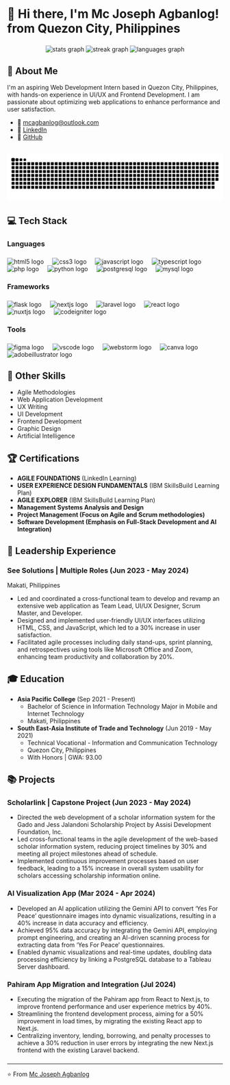 <h1 align="left">👋 Hi there, I'm Mc Joseph Agbanlog! from Quezon City, Philippines</h1>


###

<div align="center">
  <img src="https://github-readme-stats.vercel.app/api?username=EmsiJoseph&hide_title=true&hide_rank=false&show_icons=true&include_all_commits=true&count_private=true&disable_animations=false&theme=nightowl&locale=en&hide_border=true" height="150" alt="stats graph"  />
  <img src="https://streak-stats.demolab.com?user=EmsiJoseph&locale=en&mode=daily&theme=nightowl&hide_border=true&border_radius=5" height="150" alt="streak graph"  />
  <img src="https://github-readme-stats.vercel.app/api/top-langs?username=EmsiJoseph&locale=en&hide_title=true&layout=compact&card_width=320&langs_count=5&theme=nightowl&hide_border=true" height="150" alt="languages graph"  />
</div>

## 🚀 About Me
I'm an aspiring Web Development Intern based in Quezon City, Philippines, with hands-on experience in UI/UX and Frontend Development. I am passionate about optimizing web applications to enhance performance and user satisfaction.

- 📧 mcagbanlog@outlook.com
- 💼 [LinkedIn](https://www.linkedin.com/in/mcagbanlog/)
- 🔗 [GitHub](https://github.com/EmsiJoseph)

<br clear="both">

<img src="https://github.com/EmsiJoseph/EmsiJoseph/blob/1101ecc3f9c4abc4e25d1cbd6a738b607a2a31fc/snake.svg" alt="Snake animation" />

###

<h2 align="left">💻 Tech Stack</h2>

###

<h3 align="left">Languages</h3>

###

<div align="left">
  <img src="https://skillicons.dev/icons?i=html" height="40" alt="html5 logo"  />
  <img width="12" />
  <img src="https://skillicons.dev/icons?i=css" height="40" alt="css3 logo"  />
  <img width="12" />
  <img src="https://skillicons.dev/icons?i=js" height="40" alt="javascript logo"  />
  <img width="12" />
  <img src="https://skillicons.dev/icons?i=ts" height="40" alt="typescript logo"  />
  <img width="12" />
  <img src="https://cdn.simpleicons.org/php/777BB4" height="40" alt="php logo"  />
  <img width="12" />
  <img src="https://cdn.simpleicons.org/python/3776AB" height="40" alt="python logo"  />
  <img width="12" />
  <img src="https://cdn.jsdelivr.net/gh/devicons/devicon/icons/postgresql/postgresql-original.svg" height="40" alt="postgresql logo"  />
  <img width="12" />
  <img src="https://skillicons.dev/icons?i=mysql" height="40" alt="mysql logo"  />
</div>

###

<h3 align="left">Frameworks</h3>

###

<div align="left">
  <img src="https://skillicons.dev/icons?i=flask" height="40" alt="flask logo"  />
  <img width="12" />
  <img src="https://skillicons.dev/icons?i=nextjs" height="40" alt="nextjs logo"  />
  <img width="12" />
  <img src="https://skillicons.dev/icons?i=laravel" height="40" alt="laravel logo"  />
  <img width="12" />
  <img src="https://skillicons.dev/icons?i=react" height="40" alt="react logo"  />
  <img width="12" />
  <img src="https://skillicons.dev/icons?i=nuxtjs" height="40" alt="nuxtjs logo"  />
  <img width="12" />
  <img src="https://cdn.simpleicons.org/codeigniter/EF4223" height="40" alt="codeigniter logo"  />
</div>

###

<h3 align="left">Tools</h3>

###

<div align="left">
  <img src="https://skillicons.dev/icons?i=figma" height="40" alt="figma logo"  />
  <img width="12" />
  <img src="https://cdn.jsdelivr.net/gh/devicons/devicon/icons/vscode/vscode-original.svg" height="40" alt="vscode logo"  />
  <img width="12" />
  <img src="https://cdn.jsdelivr.net/gh/devicons/devicon/icons/webstorm/webstorm-original.svg" height="40" alt="webstorm logo"  />
  <img width="12" />
  <img src="https://cdn.jsdelivr.net/gh/devicons/devicon/icons/canva/canva-original.svg" height="40" alt="canva logo"  />
  <img width="12" />
  <img src="https://skillicons.dev/icons?i=ai" height="40" alt="adobeillustrator logo"  />
</div>

## 🔧 Other Skills
- Agile Methodologies
- Web Application Development
- UX Writing
- UI Development
- Frontend Development
- Graphic Design
- Artificial Intelligence

## 🏆 Certifications
- **AGILE FOUNDATIONS** (LinkedIn Learning)
- **USER EXPERIENCE DESIGN FUNDAMENTALS** (IBM SkillsBuild Learning Plan)
- **AGILE EXPLORER** (IBM SkillsBuild Learning Plan)
- **Management Systems Analysis and Design**
- **Project Management (Focus on Agile and Scrum methodologies)**
- **Software Development (Emphasis on Full-Stack Development and AI Integration)**

## 💼 Leadership Experience

### See Solutions | Multiple Roles (Jun 2023 - May 2024)
Makati, Philippines
- Led and coordinated a cross-functional team to develop and revamp an extensive web application as Team Lead, UI/UX Designer, Scrum Master, and Developer.
- Designed and implemented user-friendly UI/UX interfaces utilizing HTML, CSS, and JavaScript, which led to a 30% increase in user satisfaction.
- Facilitated agile processes including daily stand-ups, sprint planning, and retrospectives using tools like Microsoft Office and Zoom, enhancing team productivity and collaboration by 20%.

## 🎓 Education
- **Asia Pacific College** (Sep 2021 - Present)
  - Bachelor of Science in Information Technology Major in Mobile and Internet Technology
  - Makati, Philippines
- **South East-Asia Institute of Trade and Technology** (Jun 2019 - May 2021)
  - Technical Vocational - Information and Communication Technology
  - Quezon City, Philippines
  - With Honors | GWA: 93.00

## 📚 Projects

### Scholarlink | Capstone Project (Jun 2023 - May 2024)
- Directed the web development of a scholar information system for the Gado and Jess Jalandoni Scholarship Project by Assisi Development Foundation, Inc.
- Led cross-functional teams in the agile development of the web-based scholar information system, reducing project timelines by 30% and meeting all project milestones ahead of schedule.
- Implemented continuous improvement processes based on user feedback, leading to a 15% increase in overall system usability for scholars accessing scholarship information online.

### AI Visualization App (Mar 2024 - Apr 2024)
- Developed an AI application utilizing the Gemini API to convert ‘Yes For Peace’ questionnaire images into dynamic visualizations, resulting in a 40% increase in data accuracy and efficiency.
- Achieved 95% data accuracy by integrating the Gemini API, employing prompt engineering, and creating an AI-driven scanning process for extracting data from ‘Yes For Peace’ questionnaires.
- Enabled dynamic visualizations and real-time updates, doubling data processing efficiency by linking a PostgreSQL database to a Tableau Server dashboard.

### Pahiram App Migration and Integration (Jul 2024)
- Executing the migration of the Pahiram app from React to Next.js, to improve frontend performance and user experience metrics by 40%.
- Streamlining the frontend development process, aiming for a 50% improvement in load times, by migrating the existing React app to Next.js.
- Centralizing inventory, lending, borrowing, and penalty processes to achieve a 30% reduction in user errors by integrating the new Next.js frontend with the existing Laravel backend.

###


---

⭐️ From [Mc Joseph Agbanlog](https://github.com/EmsiJoseph)
